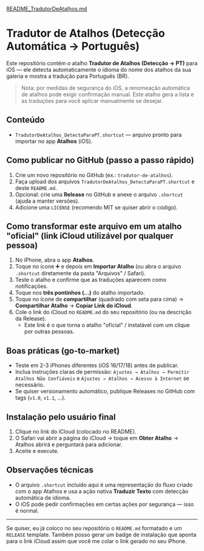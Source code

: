 [README_TradutorDeAtalhos.md](https://github.com/user-attachments/files/22757534/README_TradutorDeAtalhos.md)
# Tradutor de Atalhos (Detecção Automática → Português)

Este repositório contém o atalho **Tradutor de Atalhos (Detecção → PT)** para iOS — ele detecta automaticamente o idioma do nome dos atalhos da sua galeria e mostra a tradução para Português (BR).
> Nota: por medidas de segurança do iOS, a renomeação automática de atalhos pode exigir confirmação manual. Este atalho gera a lista e as traduções para você aplicar manualmente se desejar.

## Conteúdo
- `TradutorDeAtalhos_DetectaParaPT.shortcut` — arquivo pronto para importar no app **Atalhos** (iOS).

## Como publicar no GitHub (passo a passo rápido)
1. Crie um novo repositório no GitHub (ex.: `tradutor-de-atalhos`).  
2. Faça upload dos arquivos `TradutorDeAtalhos_DetectaParaPT.shortcut` e deste `README.md`.  
3. Opcional: crie uma **Release** no GitHub e anexe o arquivo `.shortcut` (ajuda a manter versões).  
4. Adicione uma `LICENSE` (recomendo MIT se quiser abrir o código).

## Como transformar este arquivo em um atalho "oficial" (link iCloud utilizável por qualquer pessoa)
1. No iPhone, abra o app **Atalhos**.  
2. Toque no ícone ➕ e depois em **Importar Atalho** (ou abra o arquivo `.shortcut` diretamente da pasta "Arquivos" / Safari).  
3. Teste o atalho e confirme que as traduções aparecem como notificações.  
4. Toque nos **três pontinhos (…)** do atalho importado.  
5. Toque no ícone de **compartilhar** (quadrado com seta para cima) → **Compartilhar Atalho** → **Copiar Link do iCloud**.  
6. Cole o link do iCloud no `README.md` do seu repositório (ou na descrição da Release).  
   - Este link é o que torna o atalho "oficial" / instalável com um clique por outras pessoas.

## Boas práticas (go-to-market)
- Teste em 2-3 iPhones diferentes (iOS 16/17/18) antes de publicar.  
- Inclua instruções claras de permissão: `Ajustes → Atalhos → Permitir Atalhos Não Confiáveis` e `Ajustes → Atalhos → Acesso à Internet` se necessário.  
- Se quiser versionamento automático, publique Releases no GitHub com tags (`v1.0`, `v1.1`, ...).

## Instalação pelo usuário final
1. Clique no link do iCloud (colocado no README).  
2. O Safari vai abrir a página do iCloud → toque em **Obter Atalho** → Atalhos abrirá e perguntará para adicionar.  
3. Aceite e execute.

## Observações técnicas
- O arquivo `.shortcut` incluído aqui é uma representação do fluxo criado com o app Atalhos e usa a ação nativa **Traduzir Texto** com detecção automática de idioma.  
- O iOS pode pedir confirmações em certas ações por segurança — isso é normal.

---
Se quiser, eu já coloco no seu repositório o `README.md` formatado e um `RELEASE` template. Também posso gerar um badge de instalação que aponta para o link iCloud assim que você me colar o link gerado no seu iPhone.
